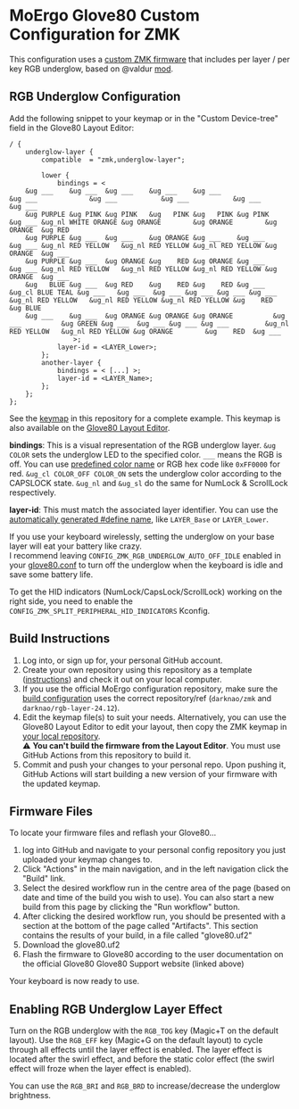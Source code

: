 # MoErgo Glove80 Custom Configuration for ZMK

This configuration uses a [custom ZMK firmware](https://github.com/darknao/zmk/tree/darknao/rgb-layer-24.12) that includes per layer / per key RGB underglow, based on @valdur [mod](https://github.com/moergo-sc/zmk/compare/main...valdur:zmk-glove80:valdur-stuff).


## RGB Underglow Configuration

Add the following snippet to your keymap or in the "Custom Device-tree" field in the Glove80 Layout Editor:
```
/ {
    underglow-layer {
        compatible  = "zmk,underglow-layer";

        lower {
            bindings = <
    &ug ___    &ug ___  &ug ___    &ug ___    &ug ___                                                                                 &ug ___             &ug ___           &ug ___           &ug ___     &ug ___
    &ug PURPLE &ug PINK &ug PINK   &ug   PINK &ug   PINK &ug PINK                                                             &ug ___ &ug_nl WHITE ORANGE &ug ORANGE        &ug ORANGE        &ug ORANGE  &ug RED
    &ug PURPLE &ug ___  &ug ___    &ug ORANGE &ug ___    &ug ___                                                              &ug ___ &ug_nl RED YELLOW   &ug_nl RED YELLOW &ug_nl RED YELLOW &ug ORANGE  &ug ___
    &ug PURPLE &ug ___  &ug ORANGE &ug    RED &ug ORANGE &ug ___                                                              &ug ___ &ug_nl RED YELLOW   &ug_nl RED YELLOW &ug_nl RED YELLOW &ug ORANGE  &ug ___
    &ug   BLUE &ug ___  &ug RED    &ug    RED &ug    RED &ug ___  &ug_cl BLUE TEAL &ug ___   &ug ___  &ug ___ &ug ___ &ug ___ &ug ___ &ug_nl RED YELLOW   &ug_nl RED YELLOW &ug_nl RED YELLOW &ug    RED  &ug BLUE
    &ug ___    &ug ___  &ug ORANGE &ug ORANGE &ug ORANGE          &ug ___          &ug GREEN &ug ___  &ug ___ &ug ___ &ug ___         &ug_nl RED YELLOW   &ug_nl RED YELLOW &ug ORANGE        &ug    RED  &ug ___
                >;
            layer-id = <LAYER_Lower>;
        };
        another-layer {
            bindings = < [...] >;
            layer-id = <LAYER_Name>;
        };
    };
};
```
See the [keymap](config/glove80.keymap#L37) in this repository for a complete example.
This keymap is also available on the [Glove80 Layout Editor](https://my.glove80.com/#/layout/user/98218d07-c187-4a97-b020-f5df021abe73). 

__bindings__: This is a visual representation of the RGB underglow layer. `&ug COLOR` sets the underglow LED to the specified color. `___` means the RGB is off. You can use [predefined color name](https://github.com/darknao/zmk/blob/darknao/rgb-dts/app/include/dt-bindings/zmk/rgb_colors.h) or RGB hex code like `0xFF0000` for red.
`&ug_cl COLOR_OFF COLOR_ON` sets the underglow color according to the CAPSLOCK state. `&ug_nl` and `&ug_sl` do the same for NumLock & ScrollLock respectively.

__layer-id__: This must match the associated layer identifier. You can use the [automatically generated #define name](https://docs.moergo.com/layout-editor-guide/advanced-usage-custom-defined-behaviors/#reference-to-layers), like `LAYER_Base` or `LAYER_Lower`.

If you use your keyboard wirelessly, setting the underglow on your base layer will eat your battery like crazy.  
I recommend leaving `CONFIG_ZMK_RGB_UNDERGLOW_AUTO_OFF_IDLE` enabled in your [glove80.conf](config/glove80.conf) to turn off the underglow when the keyboard is idle and save some battery life.  

To get the HID indicators (NumLock/CapsLock/ScrollLock) working on the right side, you need to enable the `CONFIG_ZMK_SPLIT_PERIPHERAL_HID_INDICATORS` Kconfig.

## Build Instructions
1. Log into, or sign up for, your personal GitHub account.
2. Create your own repository using this repository as a template ([instructions](https://docs.github.com/en/repositories/creating-and-managing-repositories/creating-a-repository-from-a-template)) and check it out on your local computer.
3. If you use the official MoErgo configuration repository, make sure the [build configuration](.github/workflows/build.yml#L12) uses the correct repository/ref (`darknao/zmk` and `darknao/rgb-layer-24.12`).
4. Edit the keymap file(s) to suit your needs.
Alternatively, you can use the Glove80 Layout Editor to edit your layout, then copy the ZMK keymap in [your local repository](config/glove80.keymap).  
⚠️ **You can't build the firmware from the Layout Editor**. You must use GitHub Actions from this repository to build it.
5. Commit and push your changes to your personal repo. Upon pushing it, GitHub Actions will start building a new version of your firmware with the updated keymap.

## Firmware Files
To locate your firmware files and reflash your Glove80...
1. log into GitHub and navigate to your personal config repository you just uploaded your keymap changes to.
2. Click "Actions" in the main navigation, and in the left navigation click the "Build" link.
3. Select the desired workflow run in the centre area of the page (based on date and time of the build you wish to use). You can also start a new build from this page by clicking the "Run workflow" button.
4. After clicking the desired workflow run, you should be presented with a section at the bottom of the page called "Artifacts". This section contains the results of your build, in a file called "glove80.uf2"
5. Download the glove80.uf2
6. Flash the firmware to Glove80 according to the user documentation on the official Glove80 Glove80 Support website (linked above)

Your keyboard is now ready to use.

## Enabling RGB Underglow Layer Effect
Turn on the RGB underglow with the `RGB_TOG` key (Magic+T on the default layout).
Use the `RGB_EFF` key (Magic+G on the default layout) to cycle through all effects until the layer effect is enabled.
The layer effect is located after the swirl effect, and before the static color effect (the swirl effect will froze when the layer effect is enabled).

You can use the `RGB_BRI` and `RGB_BRD` to increase/decrease the underglow brightness.